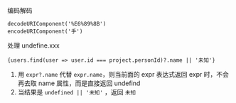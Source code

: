 编码解码

```
decodeURIComponent('%E6%89%8B')
encodeURIComponent('手')
```



处理 undefine.xxx

```
{users.find(user => user.id === project.personId)?.name || '未知'}
```

1. 用 `expr?.name` 代替 `expr.name`，则当前面的 expr 表达式返回 expr 时，不会再去取 name 属性，而是直接返回 undefind
2. 当结果是 `undefined || '未知'` ，返回 `未知`



